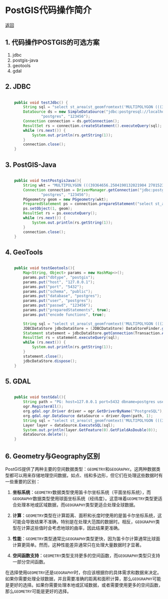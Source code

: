 # PostGIS代码操作简介

[返回](../index.md)

## 1. 代码操作POSTGIS的可选方案

1. jdbc
2. postgis-java
3. geotools
4. gdal

## 2. JDBC

```Java

    public void testJdbc() {
        String sql = "select st_area(st_geomfromtext('MULTIPOLYGON (((39364656.2504190132021904 2701523.9713633288629353, 39364650.82893280684947968 2701491.44244607863947749, 39364683.77488745748996735 2701504.16208679834380746, 39364683.77488745748996735 2701504.16208679834380746, 39364656.2504190132021904 2701523.9713633288629353)))'))";
        DataSource ds = new SimpleDataSource("jdbc:postgresql://localhost:5432/postgres",
                "postgres", "123456");
        Connection connection = ds.getConnection();
        ResultSet rs = connection.createStatement().executeQuery(sql);
        while (rs.next()) {
            System.out.println(rs.getString(1));
        }
        connection.close();
    }

```

## 3. PostGIS-Java

```Java

    public void testPostgisJava(){
        String wkt = "MULTIPOLYGON (((39364656.2504190132021904 2701523.9713633288629353, 39364650.82893280684947968 2701491.44244607863947749, 39364683.77488745748996735 2701504.16208679834380746, 39364683.77488745748996735 2701504.16208679834380746, 39364656.2504190132021904 2701523.9713633288629353)))";
        Connection connection = DriverManager.getConnection("jdbc:postgresql://localhost:5432/postgres",
                "postgres", "123456");
        PGgeometry geom = new PGgeometry(wkt);
        PreparedStatement ps = connection.prepareStatement("select st_area(?)");
        ps.setObject(1, geom);
        ResultSet rs = ps.executeQuery();
        while (rs.next()) {
            System.out.println(rs.getString(1));
        }
        connection.close();
    }

```

## 4. GeoTools

```Java

    public void testGeotools(){
        Map<String, Object> params = new HashMap<>();
        params.put("dbtype", "postgis");
        params.put("host", "127.0.0.1");
        params.put("port", "5432");
        params.put("schema", "public");
        params.put("database", "postgres");
        params.put("user", "postgres");
        params.put("passwd", "123456");
        params.put("preparedStatements", true);
        params.put("encode functions", true);

        String sql = "select st_area(st_geomfromtext('MULTIPOLYGON (((39364656.2504190132021904 2701523.9713633288629353, 39364650.82893280684947968 2701491.44244607863947749, 39364683.77488745748996735 2701504.16208679834380746, 39364683.77488745748996735 2701504.16208679834380746, 39364656.2504190132021904 2701523.9713633288629353)))'))";
        JDBCDataStore jdbcDataStore = (JDBCDataStore) DataStoreFinder.getDataStore(params);
        Statement statement = jdbcDataStore.getConnection(Transaction.AUTO_COMMIT).createStatement();
        ResultSet rs = statement.executeQuery(sql);
        while (rs.next()) {
            System.out.println(rs.getString(1));
        }
        statement.close();
        jdbcDataStore.dispose();
    }

```

## 5. GDAL

```Java

    public void testGdal(){
        String path = "PG: host=127.0.0.1 port=5432 dbname=postgres user=postgres password=123456 active_schema=public";
        ogr.RegisterAll();
        org.gdal.ogr.Driver driver = ogr.GetDriverByName("PostgreSQL");
        org.gdal.ogr.DataSource dataSource = driver.Open(path, 1);
        String sql = "select st_area(st_geomfromtext('MULTIPOLYGON (((39364656.2504190132021904 2701523.9713633288629353, 39364650.82893280684947968 2701491.44244607863947749, 39364683.77488745748996735 2701504.16208679834380746, 39364683.77488745748996735 2701504.16208679834380746, 39364656.2504190132021904 2701523.9713633288629353)))'))";
        Layer layer = dataSource.ExecuteSQL(sql);
        System.out.println(layer.GetFeature(0).GetFieldAsDouble(0));
        dataSource.delete();
    }

```

## 6. Geometry与Geography区别

PostGIS提供了两种主要的空间数据类型：`GEOMETRY`和`GEOGRAPHY`。这两种数据类型都可以用来存储地理空间数据，如点、线和多边形，但它们在处理这些数据时有一些重要的区别：

1. **坐标系统**：`GEOMETRY`数据类型使用笛卡尔坐标系统（平面坐标系统），而`GEOGRAPHY`数据类型使用球面坐标系统（经纬度）。这意味着`GEOMETRY`类型更适合处理本地或区域数据，而`GEOGRAPHY`类型更适合处理全球数据。

2. **计算**：`GEOMETRY`类型在计算距离、面积和长度时使用的是笛卡尔坐标系统，这可能会导致结果不准确，特别是在处理大范围的数据时。相反，`GEOGRAPHY`类型在计算这些值时会考虑地球的曲率，因此结果更准确。

3. **性能**：`GEOMETRY`类型通常比`GEOGRAPHY`类型更快，因为笛卡尔计算通常比球面计算更简单。然而，这种性能差异通常只在处理大量数据时才显著。

4. **空间函数支持**：`GEOMETRY`类型支持更多的空间函数，而`GEOGRAPHY`类型只支持一部分空间函数。

在选择使用`GEOMETRY`还是`GEOGRAPHY`时，你应该根据你的具体需求和数据来决定。如果你需要处理全球数据，并且需要准确的距离和面积计算，那么`GEOGRAPHY`可能是更好的选择。如果你需要处理本地或区域数据，或者需要使用更多的空间函数，那么`GEOMETRY`可能是更好的选择。
